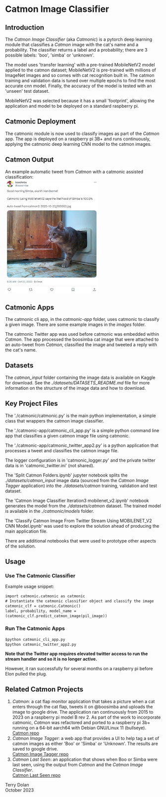 # Catmon Image Classifier

## Introduction
The *Catmon Image Classifier* (aka *Catmonic*) is a pytorch deep learning 
module that classifies a *Catmon* image with the cat's name and a probability.
The classifier returns a label and a probability; there are 3 possible labels: 
'boo', 'simba' or 'unknown'.

The model uses 'transfer learning' with a  pre-trained MobileNetV2 model 
applied to the catmon dataset; MobileNetV2 is pre-trained with millions of 
ImageNet images and so comes with cat recognition built in.
The catmon training and validation data is tuned over multiple epochs to find 
the most accurate cnn model.
Finally, the accuracy of the model is tested with an 'unseen' test dataset.

MobileNetV2 was selected because it has a small 'footprint', allowing the
application and model to be deployed on a standard raspberry pi.

## Catmonic Deployment
The catmonic module is now used to classify images as part of the *Catmon* app.
The app is deployed on a raspberry pi 3B+ and runs continuously, applying 
the catmonic deep learning CNN model to the catmon images.

## Catmon Output
An example automatic tweet from *Catmon* with a catmonic assisted classification:  
<img src="https://raw.githubusercontent.com/terrydolan/catmon-img-classifier/main/images/catmonic_classification_example_2023-10-24_134809.jpg" 
width="300">

## Catmonic Apps
The catmonic cli app, in the *catmonic-app* folder, uses catmonic to classify a given image.
There are some example images in the *images* folder.

The catmonic Twitter app was used before catmonic was embedded within *Catmon*.
The app processed the boosimba cat image that were attached to an auto-tweet 
from *Catmon*, classified the image and tweeted a reply with the cat's name.

## Datasets
The *catmon_input* folder containing the image data is available on Kaggle 
for download. 
See the *./datasets/DATASETS_README.md* file for more information on the 
structure of the image data and how to download.

## Key Project Files

The './catmonic/catmonic.py' is the main python implementation, a simple class 
that wrappers the catmon image classifier.

The './catmonic-app/catmonic_cli_app.py' is a simple python command line app that
classifies a given catmon image file using catmonic.

The './catmonic-app/catmonic_twitter_app2.py' is a python application that processes 
a tweet and classifies the catmon image file.

The logger configuration is in 'catmonic_logger.py' and the private twitter
data is in 'catmonic_twitter.ini' (not shared).

The 'Split Catmon Folders.ipynb' jupyter notebook splits the 
*./datasets/catmon_input* image data (sourced from the *Catmon Image Tagger* 
application) into the *./datasets/catmon* training, validation and test 
dataset. 

The 'Catmon Image Classifier Iteration3 mobilenet_v2.ipynb' notebook
generates the model from the *./datasets/catmon* dataset. 
The trained model is available in the *./catmonic/models* folder.

The 
'Classify Catmon Image From Twitter Stream Using MOBILENET_V2 CNN Model.ipynb'
was used to explore the solution ahead of producing the main application file.

There are additional notebooks that were used to prototype other aspects of
the solution.

## Usage
### Use The Catmonic Classifier
Example usage snippet:
```
import catmonic.catmonic as catmonic
# Instantiate the catmonic classifier object and classify the image
catmonic_clf = catmonic.Catmonic()
label, probability, model_name = (catmonic_clf.predict_catmon_image(pil_image))
```

### Run The Catmonic Apps
```
$python catmonic_cli_app.py
$python catmonic_twitter_app2.py
```
**Note that the Twitter app requires elevated twitter access to run the stream 
handler and so it is no longer active.**

However, it ran successfully for several months on a raspberry pi before Elon 
pulled the plug.

## Related Catmon Projects
1. *Catmon*: a cat flap monitor application that takes a picture when a cat
enters through the cat flap, tweets it on @boosimba and uploads the image
to google drive. 
The application ran continuously from 2015 to 2023 on a raspberry pi model B rev 2.
As part of the work to incorporate catmonic, *Catmon* was refactored and ported to a 
raspberry pi 3b+ running on a 64-bit aarch64 with Debian GNU/Linux 11 (bullseye).    
[Catmon repo](https://github.com/terrydolan/catmon)
2. *Catmon Image Tagger*: a web app that provides a UI to help tag a set of 
catmon images as either 'Boo' or 'Simba' or 'Unknown'.
The results are saved to google drive.  
[Catmon Image Tagger repo](https://github.com/terrydolan/catmon-img-tag)
3. *Catmon Last Seen*: an application that shows when Boo or Simba were 
last seen, using the output from *Catmon* and the *Catmon Image Classifier*.  
[Catmon Last Seen repo](https://github.com/terrydolan/catmon-lastseen)

Terry Dolan  
October 2023